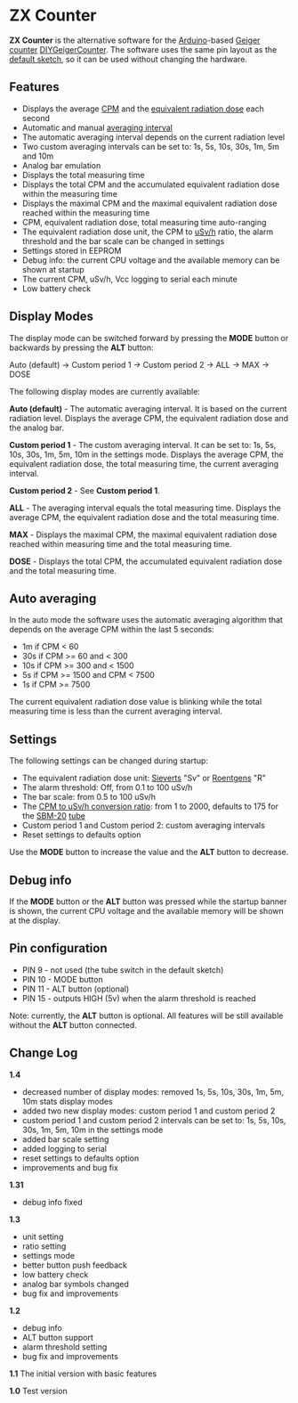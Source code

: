 ZX Counter
==========

**ZX Counter** is the alternative software for the [Arduino](http://en.wikipedia.org/wiki/Arduino)-based [Geiger counter](http://en.wikipedia.org/wiki/Geiger_counter) [DIYGeigerCounter](https://sites.google.com/site/diygeigercounter/). The software uses the same pin layout as the [default sketch](https://sites.google.com/site/diygeigercounter/software), so it can be used without changing the hardware.

Features
--------

 * Displays the average [CPM](http://en.wikipedia.org/wiki/Counts_per_minute) and the [equivalent radiation dose](http://en.wikipedia.org/wiki/Equivalent_dose) each second
 * Automatic and manual [averaging interval](http://en.wikipedia.org/wiki/Moving_average)
 * The automatic averaging interval depends on the current radiation level
 * Two custom averaging intervals can be set to: 1s, 5s, 10s, 30s, 1m, 5m and 10m
 * Analog bar emulation
 * Displays the total measuring time
 * Displays the total CPM and the accumulated equivalent radiation dose within the measuring time
 * Displays the maximal CPM and the maximal equivalent radiation dose reached within the measuring time
 * CPM, equivalent radiation dose, total measuring time auto-ranging
 * The equivalent radiation dose unit, the CPM to [uSv/h](http://en.wikipedia.org/wiki/Sievert) ratio, the alarm threshold and the bar scale can be changed in settings
 * Settings stored in EEPROM
 * Debug info: the current CPU voltage and the available memory can be shown at startup
 * The current CPM, uSv/h, Vcc logging to serial each minute
 * Low battery check

Display Modes
-------------

The display mode can be switched forward by pressing the **MODE** button or backwards by pressing the **ALT** button:

Auto (default) -> Custom period 1 -> Custom period 2 -> ALL -> MAX -> DOSE

The following display modes are currently available:

**Auto (default)** - The automatic averaging interval. It is based on the current radiation level. Displays the average CPM, the equivalent radiation dose and the analog bar.

**Custom period 1** - The custom averaging interval. It can be set to: 1s, 5s, 10s, 30s, 1m, 5m, 10m in the settings mode. Displays the average CPM, the equivalent radiation dose, the total measuring time, the current averaging interval.

**Custom period 2** - See **Custom period 1**.

**ALL** - The averaging interval equals the total measuring time. Displays the average CPM, the equivalent radiation dose and the total measuring time.

**MAX** - Displays the maximal CPM, the maximal equivalent radiation dose reached within measuring time and the total measuring time.

**DOSE** - Displays the total CPM, the accumulated equivalent radiation dose and the total measuring time.

Auto averaging
--------------

In the auto mode the software uses the automatic averaging algorithm that depends on the average CPM within the last 5 seconds: 
 * 1m if CPM < 60
 * 30s if CPM >= 60 and < 300
 * 10s if CPM >= 300 and < 1500
 * 5s if CPM >= 1500 and CPM < 7500
 * 1s if CPM >= 7500

The current equivalent radiation dose value is blinking while the total measuring time is less than the current averaging interval.

Settings
--------

The following settings can be changed during startup:
 * The equivalent radiation dose unit: [Sieverts](http://en.wikipedia.org/wiki/Sievert) "Sv" or [Roentgens](http://en.wikipedia.org/wiki/Roentgen) "R"
 * The alarm threshold: Off, from 0.1 to 100 uSv/h
 * The bar scale: from 0.5 to 100 uSv/h
 * The [CPM to uSv/h conversion ratio](http://gmcounter.org.ua/calc/): from 1 to 2000, defaults to 175 for the [SBM-20](https://sites.google.com/site/diygeigercounter/gm-tubes-supported) [tube](http://en.wikipedia.org/wiki/Geiger-M%C3%BCller_tube)
 * Custom period 1 and Custom period 2: custom averaging intervals
 * Reset settings to defaults option

Use the **MODE** button to increase the value and the **ALT** button to decrease.

Debug info
----------

If the **MODE** button or the **ALT** button was pressed while the startup banner is shown, the current CPU voltage and the available memory will be shown at the display.

Pin configuration
-----------------

 * PIN 9 - not used (the tube switch in the default sketch)
 * PIN 10 - MODE button
 * PIN 11 - ALT button (optional)
 * PIN 15 - outputs HIGH (5v) when the alarm threshold is reached

Note: currently, the **ALT** button is optional. All features will be still available without the **ALT** button connected.

Change Log
----------

**1.4**
 * decreased number of display modes: removed 1s, 5s, 10s, 30s, 1m, 5m, 10m stats display modes
 * added two new display modes: custom period 1 and custom period 2
 * custom period 1 and custom period 2 intervals can be set to: 1s, 5s, 10s, 30s, 1m, 5m, 10m in the settings mode
 * added bar scale setting
 * added logging to serial
 * reset settings to defaults option
 * improvements and bug fix

**1.31**
 * debug info fixed

**1.3**
 * unit setting
 * ratio setting
 * settings mode
 * better button push feedback
 * low battery check
 * analog bar symbols changed
 * bug fix and improvements

**1.2**
 * debug info
 * ALT button support
 * alarm threshold setting
 * bug fix and improvements

**1.1**
The initial version with basic features

**1.0**
Test version
